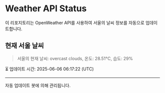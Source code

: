 
# Weather API Status

이 리포지토리는 OpenWeather API를 사용하여 서울의 날씨 정보를 자동으로 업데이트합니다.

## 현재 서울 날씨
> 서울의 현재 날씨: overcast clouds, 온도: 28.51°C, 습도: 29%

⏳ 업데이트 시간: 2025-06-06 06:17:22 (UTC)

---
자동 업데이트 봇에 의해 관리됩니다.
